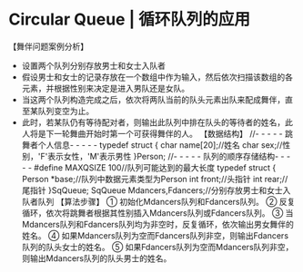 # Circular Queue | 循环队列的应用

【舞伴问题案例分析】
* 设置两个队列分别存放男士和女士入队者
* 假设男士和女士的记录存放在一个数组中作为输入，然后依次扫描该数组的各元素，并根据性别来决定是进入男队还是女队。
* 当这两个队列构造完成之后，依次将两队当前的队头元素出队来配成舞伴，直至某队列变空为止。
* 此时，若某队仍有等待配对者，则输出此队列中排在队头的等待者的姓名，此人将是下一轮舞曲开始时第一个可获得舞伴的人。
【数据结构】
//- - - - - 跳舞者个人信息- - - - -
typedef struct
{
  char name[20];​​//姓名
  char sex;​​​//性别，'F'表示女性，'M'表示男性
}Person;
//- - - - - 队列的顺序存储结构- - - - -
#define MAXQSIZE 100​​//队列可能达到的最大长度
typedef struct
{
  Person *base;​​​//队列中数据元素类型为Person
  int front;​​​//头指针
  int rear;​​​//尾指针
}SqQueue;
SqQueue Mdancers,Fdancers;​//分别存放男士和女士入队者队列
【算法步骤】
① 初始化Mdancers队列和Fdancers队列。
② 反复循环，依次将跳舞者根据其性别插入Mdancers队列或Fdancers队列。
③ 当Mdancers队列和Fdancers队列均为非空时，反复循环，依次输出男女舞伴的姓名。
④ 如果Mdancers队列为空而Fdancers队列非空，则输出Fdancers队列的队头女士的姓名。
⑤ 如果Fdancers队列为空而Mdancers队列非空，则输出Mdancers队列的队头男士的姓名。
